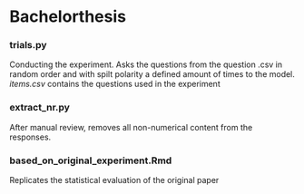 # Bachelorthesis

### trials.py 
Conducting the experiment. Asks the questions from the question .csv in random order and with spilt polarity a defined amount of times to the model. *items.csv* contains the questions used in the experiment

### extract_nr.py
After manual review, removes all non-numerical content from the responses.


### based_on_original_experiment.Rmd
Replicates the statistical evaluation of the original paper
